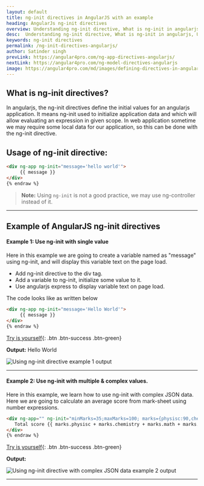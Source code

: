 ```yaml
---
layout: default
title: ng-init directives in AngularJS with an example
heading: AngularJs ng-init directives 
overview: Understanding ng-init directive, What is ng-init in angularjs, Use of AngularJS ng-init directives with an example, ng-init defines initial values for an angularjs application.
desc:  Understanding ng-init directive, What is ng-init in angularjs, Use of AngularJS ng-init directives with an example, ng-init defines initial values for an angularjs application.
keywords: ng-init directives
permalink: /ng-init-directives-angularjs/
author: Satinder singh
prevLink: https://angular4pro.com/ng-app-directives-angularjs/
nextLink: https://angular4pro.com/ng-model-directives-angularjs
image: https://angular4pro.com/md/images/defining-directives-in-angularjs.jpg
---
```


## <i class="fa fa-angle-double-right color"></i> What is ng-init directives?

In angularjs, the ng-init directives define the initial values for an angularjs application. It means ng-init used to initialize application data and which will allow evaluating an expression in given scope. In web application sometime we may require some local data for our application, so this can be done with the ng-init directive. 


## Usage of ng-init directive:

```html {% raw %}
<div ng-app ng-init="message='hello world'">
     {{ message }}
</div>
{% endraw %}
```


> **Note:** Using `ng-init` is not a good practice, we may use ng-controller instead of it.

---

## <i class="fa fa-angle-double-right color"></i> Example of AngularJS ng-init directives

#### Example 1: Use ng-init with single value

Here in this example we are going to create a variable named as "message" using ng-init, and will display this variable text on the page load.

* Add ng-init directive to the div tag.
* Add a variable to ng-init, initialize some value to it.
* Use angularjs express to display variable text on page load.

The code looks like as written below

```html {% raw %}
<div ng-app ng-init="message='Hello World'">
     {{ message }}
</div>
{% endraw %}
```
[Try is yourself](https://angular4pro.com/demos/editor.html?f=demo&i=114){: .btn .btn-success .btn-green}

**Output:**  Hello World

![Using ng-init directive example 1 output](https://angular4pro.com./md/images/out-put-1.JPG "ng-init directive example 1 output")

---

#### Example 2: Use ng-init with multiple & complex values.
Here in this example, we learn how to use ng-init with complex JSON data. Here we are going to calculate an average score from mark-sheet using number expressions. 

```html {% raw %}
<div ng-app="" ng-init="minMarks=35;maxMarks=100; marks={physisc:90,chemistry:65,math:75,biology:80}">
   Total score {{ marks.physisc + marks.chemistry + marks.math + marks.biology}} out of {{ 4 * maxMarks}}
</div>
{% endraw %}
```
[Try is yourself](https://angular4pro.com/demos/editor.html?f=demo&i=115){: .btn .btn-success .btn-green}

**Output:**  

![Using ng-init directive  with complex JSON data example 2 output](https://angular4pro.com./md/images/out-put-2.JPG "ng-init directive with complex JSON data example 2 output")



---
